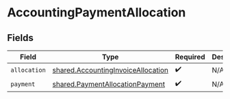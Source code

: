 # AccountingPaymentAllocation


## Fields

| Field                                                                                    | Type                                                                                     | Required                                                                                 | Description                                                                              |
| ---------------------------------------------------------------------------------------- | ---------------------------------------------------------------------------------------- | ---------------------------------------------------------------------------------------- | ---------------------------------------------------------------------------------------- |
| `allocation`                                                                             | [shared.AccountingInvoiceAllocation](../../models/shared/accountinginvoiceallocation.md) | :heavy_check_mark:                                                                       | N/A                                                                                      |
| `payment`                                                                                | [shared.PaymentAllocationPayment](../../models/shared/paymentallocationpayment.md)       | :heavy_check_mark:                                                                       | N/A                                                                                      |
